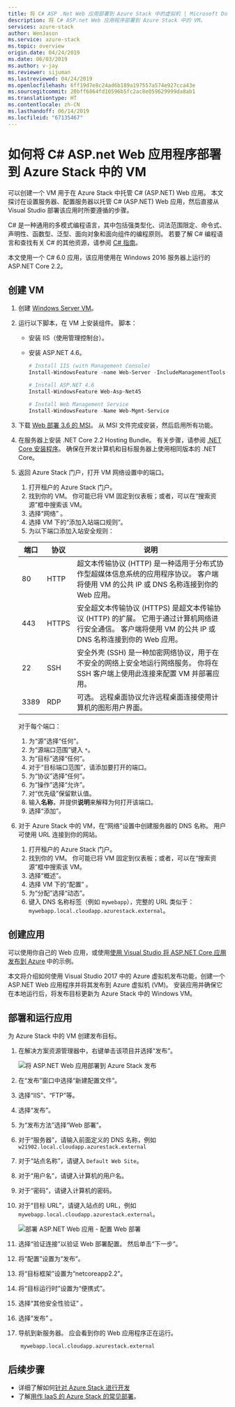 ```yaml
---
title: 将 C# ASP .Net Web 应用部署到 Azure Stack 中的虚拟机 | Microsoft Docs
description: 将 C# ASP.net Web 应用程序部署到 Azure Stack 中的 VM。
services: azure-stack
author: WenJason
ms.service: azure-stack
ms.topic: overview
origin.date: 04/24/2019
ms.date: 06/03/2019
ms.author: v-jay
ms.reviewer: sijuman
ms.lastreviewed: 04/24/2019
ms.openlocfilehash: 6ff19d7e8c24ad6b189a197557a574e927cca43e
ms.sourcegitcommit: 20bff6864fd10596b5fc2ac8e059629999da8ab1
ms.translationtype: HT
ms.contentlocale: zh-CN
ms.lasthandoff: 06/14/2019
ms.locfileid: "67135467"
---
```

# <a name="how-to-deploy-a-c-aspnet-web-app-to-a-vm-in-azure-stack"></a>如何将 C# ASP.net Web 应用程序部署到 Azure Stack 中的 VM

可以创建一个 VM 用于在 Azure Stack 中托管 C# (ASP.NET) Web 应用。 本文探讨在设置服务器、配置服务器以托管 C# (ASP.NET) Web 应用，然后直接从 Visual Studio 部署该应用时所要遵循的步骤。

C# 是一种通用的多模式编程语言，其中包括强类型化、词法范围限定、命令式、声明性、函数型、泛型、面向对象和面向组件的编程原则。 若要了解 C# 编程语言和查找有关 C# 的其他资源，请参阅 [C# 指南](https://docs.microsoft.com/dotnet/csharp/)。

本文使用一个 C# 6.0 应用，该应用使用在 Windows 2016 服务器上运行的 ASP.NET Core 2.2。

## <a name="create-a-vm"></a>创建 VM

1. 创建 [Windows Server VM](azure-stack-quick-windows-portal.md)。

2. 运行以下脚本，在 VM 上安装组件。 脚本：
      - 安装 IIS（使用管理控制台）。
      - 安装 ASP.NET 4.6。

        ```PowerShell  
        # Install IIS (with Management Console)
        Install-WindowsFeature -name Web-Server -IncludeManagementTools
        
        # Install ASP.NET 4.6
        Install-WindowsFeature Web-Asp-Net45
        
        # Install Web Management Service
        Install-WindowsFeature -Name Web-Mgmt-Service
        ```

3. 下载 [Web 部署 3.6 的 MSI](https://www.microsoft.com/download/details.aspx?id=43717)。 从 MSI 文件完成安装，然后启用所有功能。

4. 在服务器上安装 .NET Core 2.2 Hosting Bundle。 有关步骤，请参阅 [.NET Core 安装程序](https://dotnet.microsoft.com/download/dotnet-core/2.2)。 确保在开发计算机和目标服务器上使用相同版本的 .NET Core。

5. 返回 Azure Stack 门户，打开 VM 网络设置中的端口。

    1. 打开租户的 Azure Stack 门户。
    2. 找到你的 VM。 你可能已将 VM 固定到仪表板；或者，可以在“搜索资源”框中搜索该 VM。 
    3. 选择“网络”  。
    4. 选择 VM 下的“添加入站端口规则”。 
    1. 为以下端口添加入站安全规则：

    | 端口 | 协议 | 说明 |
    | --- | --- | --- |
    | 80 | HTTP | 超文本传输协议 (HTTP) 是一种适用于分布式协作型超媒体信息系统的应用程序协议。 客户端将使用 VM 的公共 IP 或 DNS 名称连接到你的 Web 应用。 |
    | 443 | HTTPS | 安全超文本传输协议 (HTTPS) 是超文本传输协议 (HTTP) 的扩展。 它用于通过计算机网络进行安全通信。 客户端将使用 VM 的公共 IP 或 DNS 名称连接到你的 Web 应用。 |
    | 22 | SSH | 安全外壳 (SSH) 是一种加密网络协议，用于在不安全的网络上安全地运行网络服务。 你将在 SSH 客户端上使用此连接来配置 VM 并部署应用。 |
    | 3389 | RDP | 可选。 远程桌面协议允许远程桌面连接使用计算机的图形用户界面。   |

    对于每个端口：

    1. 为“源”选择“任何”。 
    1. 为“源端口范围”键入 `*`。
    1. 为“目标”选择“任何”。  
    1. 对于“目标端口范围”，请添加要打开的端口。 
    1. 为“协议”选择“任何”。  
    1. 为“操作”选择“允许”。  
    1. 对“优先级”保留默认值。 
    1. 输入**名称**，并提供**说明**来解释为何打开该端口。
    1. 选择“添加”。

5.  对于 Azure Stack 中的 VM，在“网络”设置中创建服务器的 DNS 名称。  用户可使用 URL 连接到你的网站。

    1. 打开租户的 Azure Stack 门户。
    1. 找到你的 VM。 你可能已将 VM 固定到仪表板；或者，可以在“搜索资源”框中搜索该 VM。 
    1. 选择“概述”。 
    1. 选择 VM 下的“配置”  。
    1. 为“分配”选择“动态”。  
    1. 键入 DNS 名称标签（例如 `mywebapp`），完整的 URL 类似于：`mywebapp.local.cloudapp.azurestack.external`。

## <a name="create-an-app"></a>创建应用 

可以使用你自己的 Web 应用，或使用[使用 Visual Studio 将 ASP.NET Core 应用发布到 Azure](https://docs.microsoft.com/aspnet/core/tutorials/razor-pages/razor-pages-start?view=aspnetcore-2.2&tabs=visual-studio
) 中的示例。

本文将介绍如何使用 Visual Studio 2017 中的 Azure 虚拟机发布功能，创建一个 ASP.NET Web 应用程序并将其发布到 Azure 虚拟机 (VM)。 安装应用并确保它在本地运行后，将发布目标更新为 Azure Stack 中的 Windows VM。

## <a name="deploy-and-run-the-app"></a>部署和运行应用

为 Azure Stack 中的 VM 创建发布目标。

1. 在解决方案资源管理器中，右键单击该项目并选择“发布”。 

    ![将 ASP.NET Web 应用部署到 Azure Stack 发布](media/azure-stack-dev-start-howto-vm-dotnet/deploy-app-to-azure-stack.png)

2.  在“发布”窗口中选择“新建配置文件”。
3. 选择“IIS”、“FTP”等。
4. 选择“发布”。

5.  为“发布方法”选择“Web 部署”。  
6.  对于“服务器”，请输入前面定义的 DNS 名称，例如 `w21902.local.cloudapp.azurestack.external` 
7.  对于“站点名称”，请键入 `Default Web Site`。 
8.  对于“用户名”，请键入计算机的用户名。 
9.  对于“密码”，请键入计算机的密码。 
10. 对于“目标 URL”，请键入站点的 URL，例如 `mywebapp.local.cloudapp.azurestack.external`。 

    ![部署 ASP.NET Web 应用 - 配置 Web 部署](media/azure-stack-dev-start-howto-vm-dotnet/configure-web-deploy.png)

9. 选择“验证连接”以验证 Web 部署配置。  然后单击“下一步”。 
10. 将“配置”设置为“发布”。  
11. 将“目标框架”设置为“netcoreapp2.2”。  
12. 将“目标运行时”设置为“便携式”。  
13. 选择“其他安全性验证”  。
14. 选择“发布”  。
15. 导航到新服务器。 应会看到你的 Web 应用程序正在运行。

```HTTP  
    mywebapp.local.cloudapp.azurestack.external
```

## <a name="next-steps"></a>后续步骤

- 详细了解如何[针对 Azure Stack 进行开发](azure-stack-dev-start.md)
- 了解[用作 IaaS 的 Azure Stack 的常见部署](azure-stack-dev-start-deploy-app.md)。